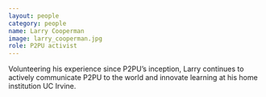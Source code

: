 ```yaml
---
layout: people
category: people
name: Larry Cooperman
image: larry_cooperman.jpg
role: P2PU activist
---
```


Volunteering his experience since P2PU’s inception, Larry continues
to actively communicate P2PU
to the world and innovate learning at his home institution UC Irvine.